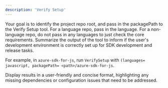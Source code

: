 ```yaml
---
description: 'Verify Setup'
---
```

Your goal is to identify the project repo root, and pass in the packagePath to the Verify Setup tool. For a language repo, pass in the language. For a non-language repo, do not pass in any languages to just check the core requirements. Summarize the output of the tool to inform if the user's development environment is correctly set up for SDK development and release tasks.

For example, in `azure-sdk-for-js`, run `VerifySetup` with `(languages= javascript, packagePath= <path>/azure-sdk-for-js`.

Display results in a user-friendly and concise format, highlighting any missing dependencies or configuration issues that need to be addressed.

